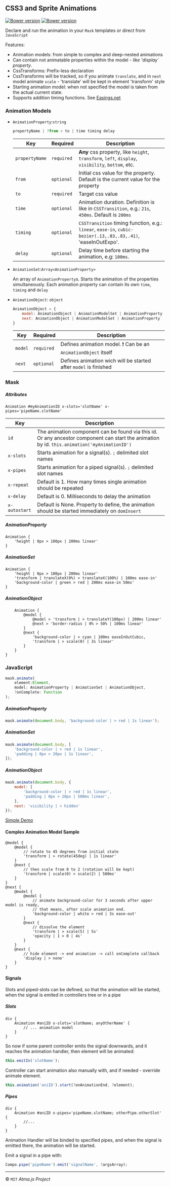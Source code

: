 CSS3 and Sprite Animations
-----
[![Bower version](https://badge.fury.io/bo/mask-animation.svg)](http://badge.fury.io/bo/mask-animation)
[![Bower version](https://badge.fury.io/bo/mask-animation.svg)](http://badge.fury.io/bo/mask-animation)

Declare and run the animation in your `Mask` templates or direct from `JavaScript`

Features:
- Animation models: from simple to complex and deep-nested animations
- Can contain not animatable properties within the model - _like 'display` property_.
- CssTransforms: Prefix-less declaration
- CssTransforms will be tracked, so if you animate `translate`, and in `next` model animate `scale` - 'translate' will be kept in element 'transform' style
- Starting animation model: when not specified the model is taken from the actual current state.
- Supports addition timing functions. See [Easings.net](http://easings.net/)

### Animation Models
- `AnimationProperty`:`string`

	```javascript
	propertyName | ?from > to | time timing delay
	```

	| Key          | Required |Description |
	|--------------|----------|------------|
	|`propertyName`|`required`| **Any** css property, like `height`, `transform`, `left`, `display`, `visibility`, `bottom`, etc.|
	|`from`        |`optional`| Initial css value for the property. Default is the current value for the property|
	|`to`          |`required`| Target css value|
	|`time`        |`optional`| Animation duration. Definition is like in `CSSTransition`, e.g.: `21s`, `450ms`. Default is `200ms`|
	|`timing`      |`optional`| `CSSTransition` timing function, e.g.: `linear`, `ease-in`, `cubic-bezier(.13,.83,.83,.41)`, 'easeInOutExpo'.|
	|`delay`       |`optional`| Delay time before starting the animation, e.g: `100ms`.|

- `AnimationSet`:`Array<AnimationProperty>`

	An array of `AnimationProperty`s. Starts the animation of the properties simultaneously. Each animation property can contain its own `time`, `timing` and `delay`

- `AnimationObject`: `object`

	```javascript
	AnimationObject = {
		model: AnimationObject | AnimationModelSet | AnimationProperty
		next: AnimationObject | AnimationModelSet | AnimationProperty
	}
	```
	| Key          | Required |Description |
	|--------------|----------|------------|
	|`model`       |`required`| Defines animation model. :exclamation: Can be an `AnimationObject` itself |
	|`next`        |`optional`| Defines animation wich will be started after `model` is finished |

### Mask
##### Attributes
```mask
Animation #myAnimationID x-slots='slotName' x-pipes='pipeName.slotName'
```
| Key          | Description |
|--------------|------------|
|`id`          | The animation component can be found via this id. Or any ancestor component can start the animation by id. `this.animation('myAnimationID')`  |
|`x-slots`     | Starts animation for a signal(s). `;` delimited slot names |
|`x-pipes`     | Starts animation for a piped signal(s). `;` delimited slot names |
|`x-repeat`    | Default is 1. How many times single animation should be repeated |
|`x-delay`     | Default is 0. Milliseconds to delay the animation |
|`x-autostart` | Default is None. Property to define, the animation should be started immediately on `domInsert`|

##### AnimationProperty
```mask
Animation {
	'height | 0px > 100px | 200ms linear'
}
```
##### AnimationSet
```mask
Animation {
	'height | 0px > 100px | 200ms linear'
	'transform | translateX(0%) > translateX(100%) | 100ms ease-in'
	'background-color | green > red | 200ms ease-in 50ms'
}
```
##### AnimationObject
```mask
	Animation {
		@model {
			@model > 'transform | > translateY(100px) | 200ms linear'
			@next > 'border-radius | 0% > 50% | 100ms linear'
		}
		@next {
			'background-color | > cyan | 100ms easeInOutCubic,
			'transform | > scale(0) | 3s linear'
		}
	}
}
```

### JavaScript

```javascript
mask.animate(
	element:Element,
	model: AnimationProperty | AnimationSet | AnimationObject,
	?onComplete: Function
);
```

##### AnimationProperty
```javascript
mask.animate(document.body, 'background-color | > red | 1s linear');
```
##### AnimationSet
```javascript
mask.animate(document.body, [
	'background-color | > red | 1s linear',
	'padding | 0px > 20px | 1s linear',
]);
```
##### AnimationObject
```javascript
mask.animate(document.body, {
	model: [
		'background-color | > red | 1s linear',
		'padding | 0px > 20px | 500ms linear',
	],
	next: 'visibility | > hidden'
});
```

[Simple Demo](http://atmajs.com/mask)


#### Complex Animation Model Sample
```mask
@model {
	@model {
		// rotate to 45 degrees from initial state
		'transform | > rotate(45deg) | 1s linear'
	}
	@next {
		// then scale from 0 to 2 (rotation will be kept)
		'transform | scale(0) > scale(2) | 500ms'
	}
}
@next {
	@model {
		@model {
			// animate background-color for 3 seconds after upper model is ready,
			// that means, after scale animation end.
			'background-color | white > red | 3s ease-out'
		}
		@next {
			// dissolve the element
			'transform | > scale(5) | 5s'
			'opacity | 1 > 0 | 4s'
		}
	}
	@next {
		// hide element -> end animation -> call onComplete callback
		'display | > none'
	}
}
```

#### Signals
Slots and piped-slots can be defined, so that the animation will be started, when the signal is emited in controllers tree or in a pipe

##### Slots
```mask
div {
	Animation #aniID x-slots='slotName; anyOtherName' {
		// ... animation model
	}
}
```

So now if some parent controller emits the signal downwards, and it reaches the animation handler, then element will be animated:
```javascript
this.emitIn('slotName');
```

Controller can start animation also manually with, and if needed - override animate element.
```javascript
this.animation('aniID').start(?onAnimationEnd, ?element);
```

##### Pipes
```mask
div {
	Animation #aniID x-pipes='pipeName.slotName; otherPipe.otherSlot' {
		//...
	}
}
```

Animation Handler will be binded to specified pipes, and when the signal is emitted there, the animation will be started.

Emit a signal in a pipe with:
```javascript
Compo.pipe('pipeName').emit('signalName', ?argsArray);
```



----
:copyright: `MIT` _Atma.js Project_
